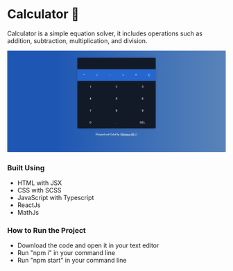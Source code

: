 # Calculator 🧮  

Calculator is a simple equation solver, it includes operations such as addition, subtraction, multiplication, and division.

![Alt text](./site-image.png)

### Built Using
- HTML with JSX
- CSS with SCSS
- JavaScript with Typescript 
- ReactJs
- MathJs

### How to Run the Project
- Download the code and open it in your text editor
- Run "npm i" in your command line
- Run "npm start" in your command line
